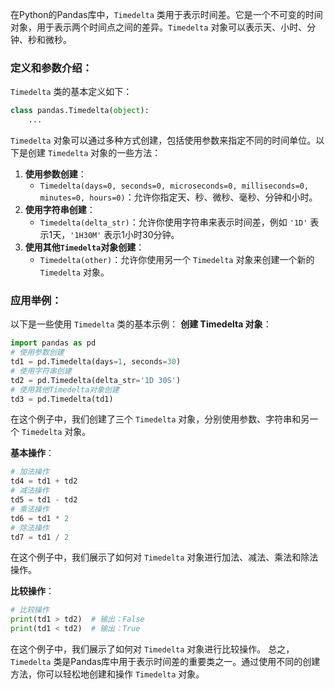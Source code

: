 在Python的Pandas库中，`Timedelta` 类用于表示时间差。它是一个不可变的时间对象，用于表示两个时间点之间的差异。`Timedelta` 对象可以表示天、小时、分钟、秒和微秒。
### 定义和参数介绍：
`Timedelta` 类的基本定义如下：
```python
class pandas.Timedelta(object):
    ...
```
`Timedelta` 对象可以通过多种方式创建，包括使用参数来指定不同的时间单位。以下是创建 `Timedelta` 对象的一些方法：
1. **使用参数创建**：
   - `Timedelta(days=0, seconds=0, microseconds=0, milliseconds=0, minutes=0, hours=0)`：允许你指定天、秒、微秒、毫秒、分钟和小时。
2. **使用字符串创建**：
   - `Timedelta(delta_str)`：允许你使用字符串来表示时间差，例如 `'1D'` 表示1天，`'1H30M'` 表示1小时30分钟。
3. **使用其他`Timedelta`对象创建**：
   - `Timedelta(other)`：允许你使用另一个 `Timedelta` 对象来创建一个新的 `Timedelta` 对象。
### 应用举例：
以下是一些使用 `Timedelta` 类的基本示例：
**创建 Timedelta 对象**：
```python
import pandas as pd
# 使用参数创建
td1 = pd.Timedelta(days=1, seconds=30)
# 使用字符串创建
td2 = pd.Timedelta(delta_str='1D 30S')
# 使用其他Timedelta对象创建
td3 = pd.Timedelta(td1)
```
在这个例子中，我们创建了三个 `Timedelta` 对象，分别使用参数、字符串和另一个 `Timedelta` 对象。

**基本操作**：
```python
# 加法操作
td4 = td1 + td2
# 减法操作
td5 = td1 - td2
# 乘法操作
td6 = td1 * 2
# 除法操作
td7 = td1 / 2
```
在这个例子中，我们展示了如何对 `Timedelta` 对象进行加法、减法、乘法和除法操作。

**比较操作**：
```python
# 比较操作
print(td1 > td2)  # 输出：False
print(td1 < td2)  # 输出：True
```
在这个例子中，我们展示了如何对 `Timedelta` 对象进行比较操作。
总之，`Timedelta` 类是Pandas库中用于表示时间差的重要类之一。通过使用不同的创建方法，你可以轻松地创建和操作 `Timedelta` 对象。
